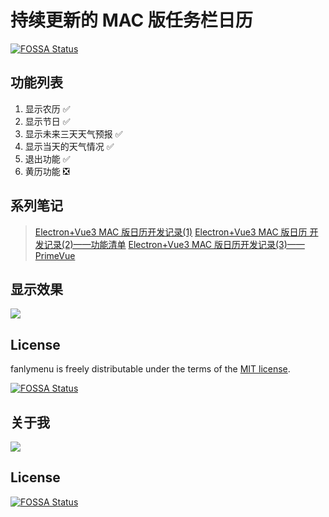 # 持续更新的 MAC 版任务栏日历
[![FOSSA Status](https://app.fossa.com/api/projects/git%2Bgithub.com%2Ffanly%2Ffanlymenu.svg?type=shield)](https://app.fossa.com/projects/git%2Bgithub.com%2Ffanly%2Ffanlymenu?ref=badge_shield)

## 功能列表
1. 显示农历 ✅️
2. 显示节日 ✅️
3. 显示未来三天天气预报 ✅️
4. 显示当天的天气情况 ✅️
5. 退出功能 ✅️
6. 黄历功能 ❎️

## 系列笔记

> [Electron+Vue3 MAC 版日历开发记录(1)](https://juejin.cn/post/6968670953836380196)
> [Electron+Vue3 MAC 版日历 开发记录(2)——功能清单](https://juejin.cn/post/6968972252389851172)
> [Electron+Vue3 MAC 版日历开发记录(3)——PrimeVue](https://juejin.cn/post/6969373297116971038)

## 显示效果

![](https://image.coding01.cn/2021/05/19/16214357613642.jpg)

## License 

fanlymenu is freely distributable under the terms of the [MIT license](https://github.com/moment/moment/blob/develop/LICENSE).

[![FOSSA Status](https://app.fossa.com/api/projects/git%2Bgithub.com%2Ffanly%2Ffanlymenu.svg?type=large)](https://app.fossa.com/projects/git%2Bgithub.com%2Ffanly%2Ffanlymenu?ref=badge_large)

## 关于我

![](https://komarev.com/ghpvc/?username=fanly&color=green)


## License
[![FOSSA Status](https://app.fossa.com/api/projects/git%2Bgithub.com%2Ffanly%2Ffanlymenu.svg?type=large)](https://app.fossa.com/projects/git%2Bgithub.com%2Ffanly%2Ffanlymenu?ref=badge_large)